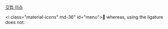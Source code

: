 [깃헙 이슈](https://github.com/google/material-design-icons/issues/230)

<i class="material-icons" md-36" id="menu">&#xE5D2;</i>
whereas, using the ligature does not:

<!--<i class="material-icons md-36" id="menu">menu</i>-->
